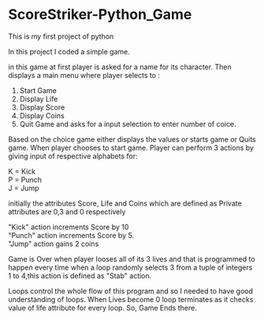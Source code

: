 # ScoreStriker-Python_Game
This is my first project of python

In this project I coded a simple game.

in this game at first player is asked for a name for its character.
Then displays a main menu where player selects to :
1. Start Game
2. Display Life
3. Display Score
4. Display Coins
5. Quit Game
and asks for a input selection to enter number of coice.

Based on the choice game either displays the values or starts game or Quits game.
When player chooses to start game.
Player can perform 3 actions by giving input of respective alphabets for:

K = Kick
<br>
P = Punch
<br>
J = Jump

initially the attributes Score, Life and Coins which are defined as Private attributes are 0,3 and 0 respectively

"Kick" action increments Score by 10
<br>
"Punch" action increments Score by 5.
<br>
"Jump" action gains 2 coins

Game is Over when player looses all of its 3 lives and that is programmed to happen every time when a loop randomly selects 3 from a tuple of integers 1 to 4,this action is defined as "Stab" action.

Loops control the whole flow of this program and so I needed to have good understanding of loops.
When Lives become 0 loop terminates as it checks value of life attribute for every loop.
So, Game Ends there. 
